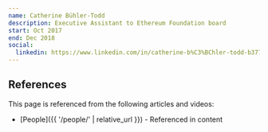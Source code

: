 ```yaml
---
name: Catherine Bühler-Todd
description: Executive Assistant to Ethereum Foundation board
start: Oct 2017
end: Dec 2018
social:
  linkedin: https://www.linkedin.com/in/catherine-b%C3%BChler-todd-b377a3153/
---
```


## References

This page is referenced from the following articles and videos:

- [People]({{ '/people/' | relative_url }}) - Referenced in content